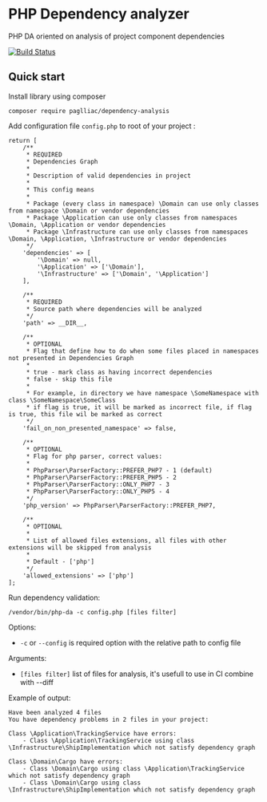 # PHP Dependency analyzer

PHP DA oriented on analysis of project component dependencies

<p>
	<a href="https://github.com/paglliac/php-dependency-analysis/actions"><img src="https://github.com/paglliac/php-dependency-analysis/actions/workflows/php.yml/badge.svg" alt="Build Status"></a>
</p>

## Quick start

Install library using composer 

```
composer require paglliac/dependency-analysis
```

Add configuration file `config.php` to root of your project :

```
return [
    /**
     * REQUIRED
     * Dependencies Graph
     *
     * Description of valid dependencies in project
     *
     * This config means
     *
     * Package (every class in namespace) \Domain can use only classes from namespace \Domain or vendor dependencies
     * Package \Application can use only classes from namespaces \Domain, \Application or vendor dependencies
     * Package \Infrastructure can use only classes from namespaces \Domain, \Application, \Infrastructure or vendor dependencies
     */
    'dependencies' => [
        '\Domain' => null,
        '\Application' => ['\Domain'],
        '\Infrastructure' => ['\Domain', '\Application']
    ],

    /**
     * REQUIRED
     * Source path where dependencies will be analyzed
     */
    'path' => __DIR__,

    /**
     * OPTIONAL
     * Flag that define how to do when some files placed in namespaces not presented in Dependencies Graph
     *
     * true - mark class as having incorrect dependencies
     * false - skip this file
     *
     * For example, in directory we have namespace \SomeNamespace with class \SomeNamespace\SomeClass
     * if flag is true, it will be marked as incorrect file, if flag is true, this file wil be marked as correct
     */
    'fail_on_non_presented_namespace' => false,

    /**
     * OPTIONAL
     * Flag for php parser, correct values:
     *
     * PhpParser\ParserFactory::PREFER_PHP7 - 1 (default)
     * PhpParser\ParserFactory::PREFER_PHP5 - 2
     * PhpParser\ParserFactory::ONLY_PHP7 - 3
     * PhpParser\ParserFactory::ONLY_PHP5 - 4
     */
    'php_version' => PhpParser\ParserFactory::PREFER_PHP7,

    /**
     * OPTIONAL
     * 
     * List of allowed files extensions, all files with other extensions will be skipped from analysis
     * 
     * Default - ['php']
     */
    'allowed_extensions' => ['php']
];
```

Run dependency validation:

```
/vendor/bin/php-da -c config.php [files filter]
```
Options:
- `-c` or `--config` is required option with the relative path to config file

Arguments:
- `[files filter]` list of files for analysis, it's usefull to use in CI combine with --diff 

Example of output:
```
Have been analyzed 4 files
You have dependency problems in 2 files in your project:

Class \Application\TrackingService have errors:
    - Class \Application\TrackingService using class \Infrastructure\ShipImplementation which not satisfy dependency graph

Class \Domain\Cargo have errors:
    - Class \Domain\Cargo using class \Application\TrackingService which not satisfy dependency graph
    - Class \Domain\Cargo using class \Infrastructure\ShipImplementation which not satisfy dependency graph

```
